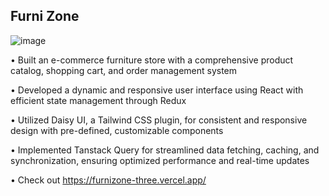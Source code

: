 <h2>Furni Zone</h2>

![image](https://github.com/vamsi4845/furnizone/assets/39260099/14dbb133-50bc-4b1d-99e8-24200afe9a79)


• Built an e-commerce furniture store with a comprehensive product catalog, shopping cart, and order
management system

• Developed a dynamic and responsive user interface using React with efficient state management through
Redux

• Utilized Daisy UI, a Tailwind CSS plugin, for consistent and responsive design with pre-defined,
customizable components

• Implemented Tanstack Query for streamlined data fetching, caching, and synchronization, ensuring
optimized performance and real-time updates

• Check out https://furnizone-three.vercel.app/
